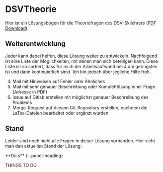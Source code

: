 # DSVTheorie
Hier ist ein Lösungsbogen für die Theoriefragen des DSV-Skilehrers ([PDF Download](https://gitlab.com/Sparkier/DSVTheorie/raw/master/LaTex/solution.pdf)).

## Weiterentwicklung
Jeder kann dabei helfen, diese Lösung weiter zu entwickeln. Nachfolgend ist eine Liste der Möglichkeiten, mit denen man sich beteiligen kann.
Diese Liste ist so sortiert, dass für mich der Arbeitsaufwand bei 4 am geringsten ist und dann kontinuierlich sinkt. 
Ich bin jedoch über jegliche Hilfe froh.

4. Mail mit Hinweisen auf Fehler oder Ähnliches
3. Mail mit sehr genauer Beschreibung oder Komplettlösung einer Frage (Adresse in PDF)
2. Issue auf Gitlab erstellen mit möglichst genauer Beschreibung des Problems
1. Merge-Request auf diesem Git-Repository erstellen, nachdem die LaTex-Dateien bearbeitet oder ergänzt wurden

## Stand
Leider sind noch nicht alle Fragen in dieser Lösung vorhanden. Hier sieht man den aktuellen Stand der Lösung:

<div class="panel panel-success">
**Do's**
{: .panel-heading}
<div class="panel-body">

THINGS TO DO

</div>
</div>